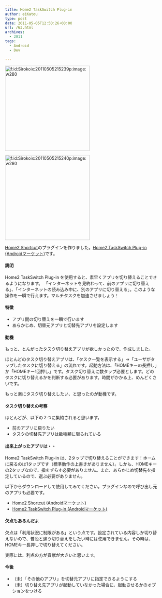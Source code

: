 ```yaml
---
title: Home2 TaskSwitch Plug-in
author: eiKatou
type: post
date: 2011-05-05T12:50:26+00:00
url: /63.html
archives:
  - 2011
tags:
  - Android
  - Dev

---
```

<div class="section">
  <p>
    <a href="http://f.hatena.ne.jp/Sirokoix/20110505215239" class="hatena-fotolife" target="_blank"><img src="http://cdn-ak.f.st-hatena.com/images/fotolife/S/Sirokoix/20110505/20110505215239.png" alt="f:id:Sirokoix:20110505215239p:image:w280" title="f:id:Sirokoix:20110505215239p:image:w280" class="hatena-fotolife" width="280" /></a>
  </p>
  
  <p>
    <a href="http://f.hatena.ne.jp/Sirokoix/20110505215240" class="hatena-fotolife" target="_blank"><img src="http://cdn-ak.f.st-hatena.com/images/fotolife/S/Sirokoix/20110505/20110505215240.png" alt="f:id:Sirokoix:20110505215240p:image:w280" title="f:id:Sirokoix:20110505215240p:image:w280" class="hatena-fotolife" width="280" /></a>
  </p>
  
  <p>
    <a href="https://market.android.com/details?id=com.eikatou0.appspot.home2shortcut" target="_blank">Home2 Shortcut</a>のプラグインを作りました。<a href="https://market.android.com/details?id=com.appspot.eikatou0.home2taskswitch" target="_blank">Home2 TaskSwitch Plug-in (Androidマーケット)</a>です。
  </p>
  
  <p>
  </p>
  
  <h4>
    説明
  </h4>
  
  <p>
    Home2 TaskSwitch Plug-in を使用すると、素早くアプリを切り替えることできるようになります。 「インターネットを見終わって、前のアプリに切り替える」、「インターネットの読み込み中に、別のアプリに切り替える」。このような操作を一瞬で行えます。マルチタスクを加速させましょう！
  </p>
  
  <p>
  </p>
  
  <h4>
    特徴
  </h4>
  
  <ul>
    <li>
      アプリ間の切り替えを一瞬で行います
    </li>
    <li>
      あらかじめ、切替元アプリと切替先アプリを設定します
    </li>
  </ul>
  
  <p>
  </p>
  
  <h4>
    動機
  </h4>
  
  <p>
    もっと、とんがったタスク切り替えアプリが欲しかったので、作成しました。
  </p>
  
  <p>
    ほとんどのタスク切り替えアプリは、「タスク一覧を表示する」→「ユーザがタップしたタスクに切り替える」の流れです。起動方法は、「HOMEキーの長押し」か「HOMEキー1回押し」です。タスク切り替えに数タップ必要とします。どのタスクに切り替えるかを判断する必要があります。時間がかかる上、めんどくさいです。
  </p>
  
  <p>
    もっと楽にタスク切り替えしたい、と思ったのが動機です。
  </p>
  
  <p>
  </p>
  
  <h4>
    タスク切り替えの考察
  </h4>
  
  <p>
    ほとんどが、以下の２つに集約されると思います。
  </p>
  
  <ul>
    <li>
      前のアプリに戻りたい
    </li>
    <li>
      タスクの切替先アプリは数種類に限られている
    </li>
  </ul>
  
  <p>
  </p>
  
  <h4>
    出来上がったアプリは・・
  </h4>
  
  <p>
    Home2 TaskSwitch Plug-in は、2タップで切り替えることができます！ホームに戻るのは1タップです（標準動作の上書きがありません）。しかも、HOMEキーの2タップなので、指をずらす必要がありません。また、あらかじめ切替先を指定しているので、選ぶ必要がありません。
  </p>
  
  <p>
    以下からダウンロードして使用してみてください。プラグインなので呼び出し元のアプリも必要です。
  </p>
  
  <ul>
    <li>
      <a href="https://market.android.com/details?id=com.eikatou0.appspot.home2shortcut" target="_blank">Home2 Shortcut (Androidマーケット)</a>
    </li>
    <li>
      <a href="https://market.android.com/details?id=com.appspot.eikatou0.home2taskswitch" target="_blank">Home2 TaskSwitch Plug-in (Androidマーケット)</a>
    </li>
  </ul>
  
  <p>
  </p>
  
  <h4>
    欠点もあるんだよ
  </h4>
  
  <p>
    欠点は「利用状況に制限がある」という点です。設定されている内容しか切り替えないので、普段と違う切り替えをしたい時には使用できません。その時は、HOMEキー長押しで切り替えてください。
  </p>
  
  <p>
    実際には、利点の方が貢献が大きいと思います。
  </p>
  
  <p>
  </p>
  
  <h4>
    今後
  </h4>
  
  <ul>
    <li>
      （未）「その他のアプリ」を切替元アプリに指定できるようにする
    </li>
    <li>
      （未）切り替え先アプリが起動していなかった場合に、起動させるかのオプションをつける
    </li>
  </ul>
</div>
